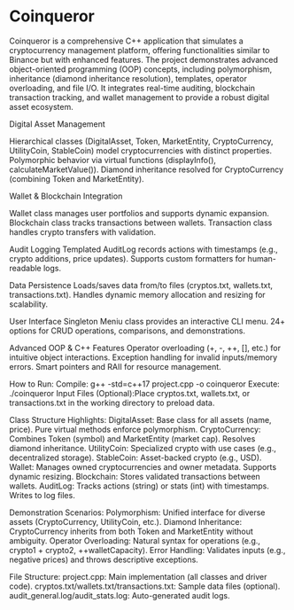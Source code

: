 # Coinqueror
Coinqueror is a comprehensive C++ application that simulates a cryptocurrency management platform, offering functionalities similar to Binance but with enhanced features. The project demonstrates advanced object-oriented programming (OOP) concepts, including polymorphism, inheritance (diamond inheritance resolution), templates, operator overloading, and file I/O. It integrates real-time auditing, blockchain transaction tracking, and wallet management to provide a robust digital asset ecosystem.

Digital Asset Management

  Hierarchical classes (DigitalAsset, Token, MarketEntity, CryptoCurrency, UtilityCoin, StableCoin) model cryptocurrencies with distinct properties.
  Polymorphic behavior via virtual functions (displayInfo(), calculateMarketValue()).
  Diamond inheritance resolved for CryptoCurrency (combining Token and MarketEntity).

Wallet & Blockchain Integration

  Wallet class manages user portfolios and supports dynamic expansion.
  Blockchain class tracks transactions between wallets.
  Transaction class handles crypto transfers with validation.

Audit Logging
  Templated AuditLog records actions with timestamps (e.g., crypto additions, price updates).
  Supports custom formatters for human-readable logs.

Data Persistence
  Loads/saves data from/to files (cryptos.txt, wallets.txt, transactions.txt).
  Handles dynamic memory allocation and resizing for scalability.

User Interface
  Singleton Meniu class provides an interactive CLI menu.
  24+ options for CRUD operations, comparisons, and demonstrations.

Advanced OOP & C++ Features
  Operator overloading (+, -, ++, [], etc.) for intuitive object interactions.
  Exception handling for invalid inputs/memory errors.
  Smart pointers and RAII for resource management.

How to Run:
Compile: g++ -std=c++17 project.cpp -o coinqueror
Execute: ./coinqueror
Input Files (Optional):Place cryptos.txt, wallets.txt, or transactions.txt in the working directory to preload data.

Class Structure Highlights:
DigitalAsset:	   Base class for all assets (name, price). Pure virtual methods enforce polymorphism.
CryptoCurrency:	 Combines Token (symbol) and MarketEntity (market cap). Resolves diamond inheritance.
UtilityCoin:	   Specialized crypto with use cases (e.g., decentralized storage).
StableCoin:	     Asset-backed crypto (e.g., USD).
Wallet:	         Manages owned cryptocurrencies and owner metadata. Supports dynamic resizing.
Blockchain:	     Stores validated transactions between wallets.
AuditLog<T>:	   Tracks actions (string) or stats (int) with timestamps. Writes to log files.

Demonstration Scenarios:
Polymorphism:         Unified interface for diverse assets (CryptoCurrency, UtilityCoin, etc.).
Diamond Inheritance:  CryptoCurrency inherits from both Token and MarketEntity without ambiguity.
Operator Overloading: Natural syntax for operations (e.g., crypto1 + crypto2, ++walletCapacity).
Error Handling:       Validates inputs (e.g., negative prices) and throws descriptive exceptions.

File Structure:
project.cpp: Main implementation (all classes and driver code).
cryptos.txt/wallets.txt/transactions.txt: Sample data files (optional).
audit_general.log/audit_stats.log: Auto-generated audit logs.



